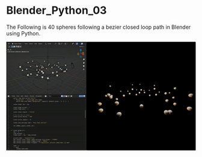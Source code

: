 # Blender_Python_03

The Following is 40 spheres following a bezier closed loop path in Blender using Python.

![](./Follow_Path.gif)
